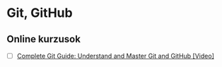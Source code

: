 # Git, GitHub

## Online kurzusok

- [ ] [Complete Git Guide: Understand and Master Git and GitHub [Video]](https://subscription.packtpub.com/video/programming/9781800209855/p1/video1_1/introduction)